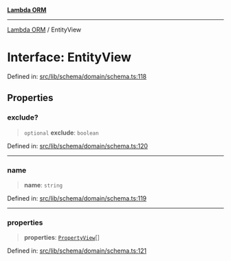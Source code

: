 [**Lambda ORM**](../README.md)

***

[Lambda ORM](../README.md) / EntityView

# Interface: EntityView

Defined in: [src/lib/schema/domain/schema.ts:118](https://github.com/lambda-orm/lambdaorm-base/blob/5f10bdc7d0f008296efbcbe89bc2bf1ed03aaaef/src/lib/schema/domain/schema.ts#L118)

## Properties

### exclude?

> `optional` **exclude**: `boolean`

Defined in: [src/lib/schema/domain/schema.ts:120](https://github.com/lambda-orm/lambdaorm-base/blob/5f10bdc7d0f008296efbcbe89bc2bf1ed03aaaef/src/lib/schema/domain/schema.ts#L120)

***

### name

> **name**: `string`

Defined in: [src/lib/schema/domain/schema.ts:119](https://github.com/lambda-orm/lambdaorm-base/blob/5f10bdc7d0f008296efbcbe89bc2bf1ed03aaaef/src/lib/schema/domain/schema.ts#L119)

***

### properties

> **properties**: [`PropertyView`](PropertyView.md)[]

Defined in: [src/lib/schema/domain/schema.ts:121](https://github.com/lambda-orm/lambdaorm-base/blob/5f10bdc7d0f008296efbcbe89bc2bf1ed03aaaef/src/lib/schema/domain/schema.ts#L121)
